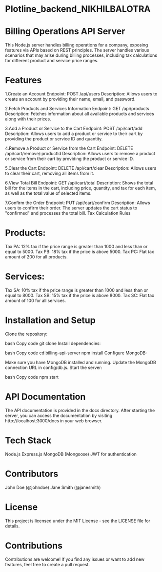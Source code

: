 # Plotline_backend_NIKHILBALOTRA
# Billing Operations API Server
This Node.js server handles billing operations for a company, exposing features via APIs based on REST principles. The server handles various scenarios that may arise during billing processes, including tax calculations for different product and service price ranges.

# Features
1.Create an Account
Endpoint: POST /api/users
Description: Allows users to create an account by providing their name, email, and password.

2.Fetch Products and Services Information
Endpoint: GET /api/products
Description: Fetches information about all available products and services along with their prices.

3.Add a Product or Service to the Cart
Endpoint: POST /api/cart/add
Description: Allows users to add a product or service to their cart by providing the product or service ID and quantity.

4.Remove a Product or Service from the Cart
Endpoint: DELETE /api/cart/remove/:productId
Description: Allows users to remove a product or service from their cart by providing the product or service ID.

5.Clear the Cart
Endpoint: DELETE /api/cart/clear
Description: Allows users to clear their cart, removing all items from it.

6.View Total Bill
Endpoint: GET /api/cart/total
Description: Shows the total bill for the items in the cart, including price, quantity, and tax for each item, as well as the total value of selected items.

7.Confirm the Order
Endpoint: PUT /api/cart/confirm
Description: Allows users to confirm their order. The server updates the cart status to "confirmed" and processes the total bill.
Tax Calculation Rules

# Products:
Tax PA: 12% tax if the price range is greater than 1000 and less than or equal to 5000.
Tax PB: 18% tax if the price is above 5000.
Tax PC: Flat tax amount of 200 for all products.

# Services:
Tax SA: 10% tax if the price range is greater than 1000 and less than or equal to 8000.
Tax SB: 15% tax if the price is above 8000.
Tax SC: Flat tax amount of 100 for all services.

# Installation and Setup
Clone the repository:

bash
Copy code
git clone <repository-url>
Install dependencies:

bash
Copy code
cd billing-api-server
npm install
Configure MongoDB:

Make sure you have MongoDB installed and running.
Update the MongoDB connection URL in config/db.js.
Start the server:

bash
Copy code
npm start

# API Documentation
The API documentation is provided in the docs directory. After starting the server, you can access the documentation by visiting http://localhost:3000/docs in your web browser.

# Tech Stack
Node.js
Express.js
MongoDB (Mongoose)
JWT for authentication

# Contributors
John Doe (@johndoe)
Jane Smith (@janesmith)

# License
This project is licensed under the MIT License - see the LICENSE file for details.

# Contributions
Contributions are welcome! If you find any issues or want to add new features, feel free to create a pull request.
